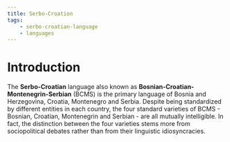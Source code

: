 ```yaml
---
title: Serbo-Croation
tags:
    - serbo-croatian-language
    - languages
---
```


# Introduction

The **Serbo-Croatian** language also known as **Bosnian-Croatian-Montenegrin-Serbian** (BCMS) is the primary language of Bosnia and Herzegovina, Croatia, Montenegro and Serbia. Despite being standardized by different entities in each country, the four standard varieties of BCMS - Bosnian, Croatian, Montenegrin and Serbian - are all mutually intelligible. In fact, the distinction between the four varieties stems more from sociopolitical debates rather than from their linguistic idiosyncracies.